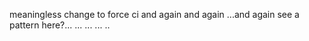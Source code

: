 meaningless change to force ci
and again
and again
...and again
see a pattern here?...
...
...
...
..
